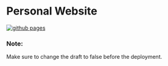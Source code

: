 # Personal Website

[![github pages](https://github.com/yilun306/yilun306.github.io/actions/workflows/gh-pages.yml/badge.svg)](https://github.com/yilun306/yilun306.github.io/actions/workflows/gh-pages.yml)

### Note:
Make sure to change the draft to false before the deployment.
